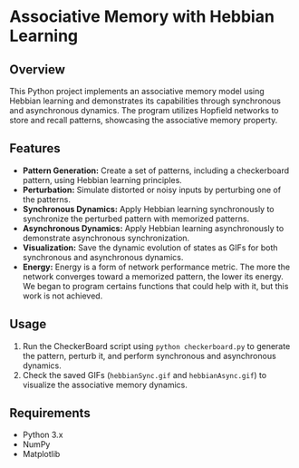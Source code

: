 # Associative Memory with Hebbian Learning

## Overview

This Python project implements an associative memory model using Hebbian learning and demonstrates its capabilities through synchronous and asynchronous dynamics. The program utilizes Hopfield networks to store and recall patterns, showcasing the associative memory property.

## Features

- **Pattern Generation:** Create a set of patterns, including a checkerboard pattern, using Hebbian learning principles.
- **Perturbation:** Simulate distorted or noisy inputs by perturbing one of the patterns.
- **Synchronous Dynamics:** Apply Hebbian learning synchronously to synchronize the perturbed pattern with memorized patterns.
- **Asynchronous Dynamics:** Apply Hebbian learning asynchronously to demonstrate asynchronous synchronization.
- **Visualization:** Save the dynamic evolution of states as GIFs for both synchronous and asynchronous dynamics.
- **Energy:** Energy is a form of network performance metric. The more the network converges toward a memorized pattern, the lower its energy. We began to program certains functions that could help with it, but this work is not achieved.

## Usage

1. Run the CheckerBoard script using `python checkerboard.py` to generate the pattern, perturb it, and perform synchronous and asynchronous dynamics.
2. Check the saved GIFs (`hebbianSync.gif` and `hebbianAsync.gif`) to visualize the associative memory dynamics.

## Requirements

- Python 3.x
- NumPy
- Matplotlib
